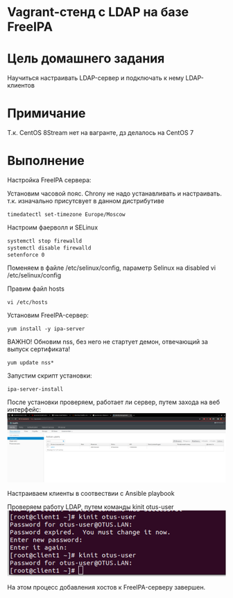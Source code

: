 # Vagrant-стенд c LDAP на базе FreeIPA

# Цель домашнего задания
Научиться настраивать LDAP-сервер и подключать к нему LDAP-клиентов

# Примичание
Т.к. CentOS 8Stream нет на вагранте, дз делалось на CentOS 7

# Выполнение
Настройка FreeIPA сервера:

Установим часовой пояс. Chrony не надо устанавливать и настраивать. т.к. изначально присутсвует в данном дистрибутиве

```
timedatectl set-timezone Europe/Moscow
```

Настроим фаерволл и SELinux

```
systemctl stop firewalld
systemctl disable firewalld
setenforce 0
```
Поменяем в файле /etc/selinux/config, параметр Selinux на disabled
vi /etc/selinux/config

Правим файл hosts

```
vi /etc/hosts
```
Установим FreeIPA-сервер: 

```
yum install -y ipa-server
```

ВАЖНО! Обновим nss, без него не стартует демон, отвечающий за выпуск сертификата!

```
yum update nss*
```

Запустим скрипт установки: 

```
ipa-server-install
```

После установки проверяем, работает ли сервер, путем захода на веб интерфейс:
![Alt text](1.png)

Настраиваем клиенты в соотвествии с Ansible playbook

Проверяем работу LDAP, путем команды kinit otus-user
![Alt text](2.png)

На этом процесс добавления хостов к FreeIPA-серверу завершен.
